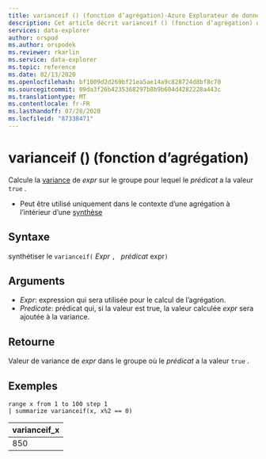 ```yaml
---
title: varianceif () (fonction d’agrégation)-Azure Explorateur de données | Microsoft Docs
description: Cet article décrit varianceif () (fonction d’agrégation) dans Azure Explorateur de données.
services: data-explorer
author: orspod
ms.author: orspodek
ms.reviewer: rkarlin
ms.service: data-explorer
ms.topic: reference
ms.date: 02/13/2020
ms.openlocfilehash: bf1009d2d269bf21ea5ae14a9c828724d8bf8c70
ms.sourcegitcommit: 09da3f26b4235368297b8b9b604d4282228a443c
ms.translationtype: MT
ms.contentlocale: fr-FR
ms.lasthandoff: 07/28/2020
ms.locfileid: "87338471"
---
```

# <a name="varianceif-aggregation-function"></a>varianceif () (fonction d’agrégation)

Calcule la [variance](variance-aggfunction.md) de *expr* sur le groupe pour lequel le *prédicat* a la valeur `true` .

* Peut être utilisé uniquement dans le contexte d’une agrégation à l’intérieur d’une [synthèse](summarizeoperator.md)

## <a name="syntax"></a>Syntaxe

synthétiser le `varianceif(` *Expr* `, ` *prédicat* expr`)`

## <a name="arguments"></a>Arguments

* *Expr*: expression qui sera utilisée pour le calcul de l’agrégation. 
* *Predicate*: prédicat qui, si la valeur est true, la valeur calculée *expr* sera ajoutée à la variance.

## <a name="returns"></a>Retourne

Valeur de variance de *expr* dans le groupe où le *prédicat* a la valeur `true` .
 
## <a name="examples"></a>Exemples

```kusto
range x from 1 to 100 step 1
| summarize varianceif(x, x%2 == 0)

```

|varianceif_x|
|---|
|850|
